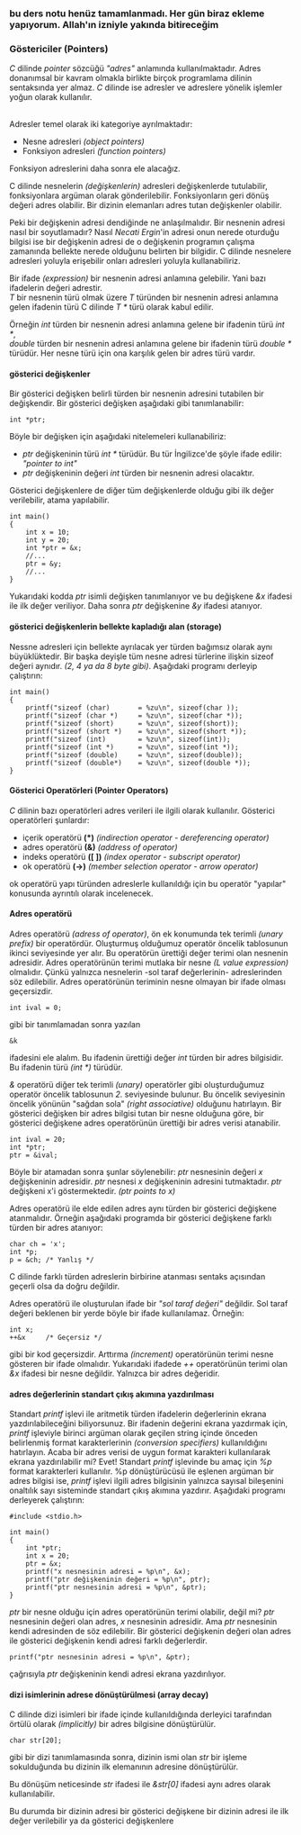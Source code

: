 ### bu ders notu henüz tamamlanmadı. Her gün biraz ekleme yapıyorum. Allah'ın izniyle yakında bitireceğim

### Göstericiler (Pointers)

_C_ dilinde _pointer_ sözcüğü _"adres"_ anlamında kullanılmaktadır. 
Adres donanımsal bir kavram olmakla birlikte birçok programlama dilinin sentaksında yer almaz. 
_C_ dilinde ise adresler ve adreslere yönelik işlemler yoğun olarak kullanılır. 

<br>
Adresler temel olarak iki kategoriye ayrılmaktadır:

- Nesne adresleri _(object pointers)_
- Fonksiyon adresleri _(function pointers)_

Fonksiyon adreslerini daha sonra ele alacağız. </br>

C dilinde  nesnelerin _(değişkenlerin)_ adresleri değişkenlerde tutulabilir, fonksiyonlara argüman olarak gönderilebilir. 
Fonksiyonların geri dönüş değeri adres olabilir.
Bir dizinin elemanları adres tutan değişkenler olabilir. 

Peki bir değişkenin adresi dendiğinde ne anlaşılmalıdır. Bir nesnenin adresi nasıl bir soyutlamadır?
Nasıl _Necati Ergin_'in adresi onun nerede oturduğu bilgisi ise bir değişkenin adresi de o değişkenin programın çalışma zamanında bellekte nerede olduğunu belirten bir bilgidir.
C dilinde nesnelere adresleri yoluyla erişebilir onları adresleri yoluyla kullanabiliriz.

Bir ifade _(expression)_ bir nesnenin adresi anlamına gelebilir. 
Yani bazı ifadelerin değeri adrestir. </br>
_T_ bir nesnenin türü olmak üzere
_T_ türünden bir nesnenin adresi anlamına gelen ifadenin türü C dilinde _T *_ türü olarak kabul edilir.

Örneğin _int_ türden bir nesnenin adresi anlamına gelene bir ifadenin türü _int *_,  
_double_ türden bir nesnenin adresi anlamına gelene bir ifadenin türü _double *_ türüdür.
Her nesne türü için ona karşılık gelen bir adres türü vardır.

#### gösterici değişkenler
Bir gösterici değişken belirli türden bir nesnenin adresini tutabilen bir değişkendir. Bir gösterici değişken aşağıdaki gibi tanımlanabilir:

```
int *ptr;
```

Böyle bir değişken için aşağıdaki nitelemeleri kullanabiliriz:

* _ptr_ değişkeninin türü _int *_ türüdür. Bu tür İngilizce'de şöyle ifade edilir: _"pointer to int"_
* _ptr_ değişkeninin değeri _int_ türden bir nesnenin adresi olacaktır.

Gösterici değişkenlere de diğer tüm değişkenlerde olduğu gibi ilk değer verilebilir, atama yapılabilir.

```
int main()
{
    int x = 10;
    int y = 20;
    int *ptr = &x;
    //...
    ptr = &y;
    //...
}
```

Yukarıdaki kodda _ptr_ isimli değişken tanımlanıyor ve bu değişkene _&x_ ifadesi ile ilk değer veriliyor. 
Daha sonra _ptr_ değişkenine _&y_ ifadesi atanıyor.

#### gösterici değişkenlerin bellekte kapladığı alan (storage) 
Nessne adresleri için bellekte ayrılacak yer türden bağımsız olarak aynı büyüklüktedir. 
Bir başka deyişle tüm nesne adresi türlerine ilişkin sizeof değeri aynıdır. _(2, 4 ya da 8 byte gibi)_.
Aşağıdaki programı derleyip çalıştırın:

```
int main()
{
	printf("sizeof (char)       = %zu\n", sizeof(char ));
	printf("sizeof (char *)     = %zu\n", sizeof(char *));
	printf("sizeof (short)      = %zu\n", sizeof(short));
	printf("sizeof (short *)    = %zu\n", sizeof(short *));
	printf("sizeof (int)        = %zu\n", sizeof(int));
	printf("sizeof (int *)      = %zu\n", sizeof(int *));
	printf("sizeof (double)     = %zu\n", sizeof(double));
	printf("sizeof (double*)    = %zu\n", sizeof(double *));
}
```



#### Gösterici Operatörleri (Pointer Operators)

_C_ dilinin bazı operatörleri adres verileri ile ilgili olarak kullanılır. 
Gösterici operatörleri şunlardır:

* içerik operatörü __(\*)__  _(indirection operator - dereferencing operator)_
* adres operatörü __(&)__ _(address of operator)_
* indeks operatörü __(\[ ])__ _(index operator - subscript operator)_
* ok operatörü __(->)__ _(member selection operator - arrow operator)_

ok operatörü yapı türünden adreslerle kullanıldığı için bu operatör "yapılar" konusunda ayrıntılı olarak incelenecek.

#### Adres operatörü
Adres operatörü _(adress of operator)_, ön ek konumunda tek terimli _(unary prefix)_ bir operatördür.
Oluşturmuş olduğumuz operatör öncelik tablosunun ikinci seviyesinde yer alır. 
Bu operatörün  ürettiği değer terimi olan nesnenin adresidir. 
Adres operatörünün terimi mutlaka bir nesne _(L value expression)_ olmalıdır. 
Çünkü yalnızca nesnelerin -sol taraf değerlerinin- adreslerinden söz edilebilir. 
Adres operatörünün teriminin nesne olmayan bir ifade olması geçersizdir.

```
int ival = 0;
```
gibi bir tanımlamadan sonra yazılan

```
&k
```

ifadesini ele alalım. 
Bu ifadenin ürettiği değer _int_ türden bir adres bilgisidir.
Bu ifadenin türü _(int \*)_ türüdür.

_&_ operatörü diğer tek terimli _(unary)_ operatörler gibi oluşturduğumuz operatör öncelik tablosunun _2._ seviyesinde bulunur. 
Bu öncelik seviyesinin öncelik yönünün "sağdan sola" _(right associative)_ olduğunu hatırlayın.
Bir gösterici değişken bir adres bilgisi tutan bir nesne olduğuna göre, bir gösterici değişkene adres operatörünün ürettiği bir adres verisi atanabilir.

```
int ival = 20;
int *ptr;
ptr = &ival;
```

Böyle bir atamadan sonra şunlar söylenebilir:
_ptr_ nesnesinin değeri _x_ değişkeninin adresidir. 
_ptr_ nesnesi _x_ değişkeninin adresini tutmaktadır.
_ptr_ değişkeni x'i göstermektedir. _(ptr points to x)_

Adres operatörü ile elde edilen adres aynı türden bir gösterici değişkene atanmalıdır. 
Örneğin aşağıdaki programda bir gösterici değişkene farklı türden bir adres atanıyor:

```
char ch = 'x';
int *p;
p = &ch; /* Yanlış */
```

C dilinde farklı türden adreslerin birbirine atanması sentaks açısından geçerli olsa da doğru değildir.

Adres operatörü ile oluşturulan ifade bir _"sol taraf değeri"_ değildir. 
Sol taraf değeri beklenen bir yerde böyle bir ifade kullanılamaz. 
Örneğin:

```
int x;
++&x     /* Geçersiz */
```

gibi bir kod geçersizdir. 
Arttırma _(increment)_ operatörünün terimi nesne gösteren bir ifade olmalıdır. 
Yukarıdaki ifadede _++_ operatörünün terimi olan _&x_ ifadesi bir nesne değildir. 
Yalnızca bir adres değeridir.

#### adres değerlerinin standart çıkış akımına yazdırılması

Standart _printf_ işlevi ile aritmetik türden ifadelerin değerlerinin ekrana yazdırılabileceğini biliyorsunuz. 
Bir ifadenin değerini ekrana yazdırmak için, 
_printf_ işleviyle birinci argüman olarak geçilen string içinde önceden belirlenmiş format karakterlerinin _(conversion specifiers)_ kullanıldığını hatırlayın. 
Acaba bir adres verisi de uygun format karakteri kullanılarak ekrana yazdırılabilir mi? Evet! 
Standart _printf_ işlevinde bu amaç için _%p_ format karakterleri kullanılır. 
%p dönüştürücüsü ile eşlenen argüman bir adres bilgisi ise, _printf_ işlevi ilgili adres bilgisinin yalnızca sayısal bileşenini 
onaltılık sayı sisteminde standart çıkış akımına yazdırır.
Aşağıdaki programı derleyerek çalıştırın:

```
#include <stdio.h>

int main()
{
    int *ptr;
    int x = 20;
    ptr = &x;
    printf("x nesnesinin adresi = %p\n", &x);
    printf("ptr değişkeninin değeri = %p\n", ptr);
    printf("ptr nesnesinin adresi = %p\n", &ptr);
}
```

_ptr_ bir nesne olduğu için adres operatörünün terimi olabilir, değil mi? 
_ptr_ nesnesinin değeri olan adres, _x_ nesnesinin adresidir. 
Ama _ptr_ nesnesinin kendi adresinden de söz edilebilir. 
Bir gösterici değişkenin değeri olan adres ile gösterici değişkenin kendi adresi farklı değerlerdir.

```
printf("ptr nesnesinin adresi = %p\n", &ptr);
```

çağrısıyla _ptr_ değişkeninin kendi adresi ekrana yazdırılıyor.

#### dizi isimlerinin adrese dönüştürülmesi (array decay)
C dilinde dizi isimleri bir ifade içinde kullanıldığında derleyici tarafından örtülü olarak _(implicitly)_ bir adres bilgisine dönüştürülür.

```
char str[20];
```
gibi bir dizi tanımlamasında sonra, dizinin ismi olan _str_ bir işleme sokulduğunda bu dizinin ilk elemanının adresine dönüştürülür.

Bu dönüşüm neticesinde _str_ ifadesi ile _&str[0]_ ifadesi aynı adres olarak kullanılabilir.

Bu durumda bir dizinin adresi bir gösterici değişkene bir dizinin adresi ile ilk değer verilebilir ya da gösterici değişkenlere    
